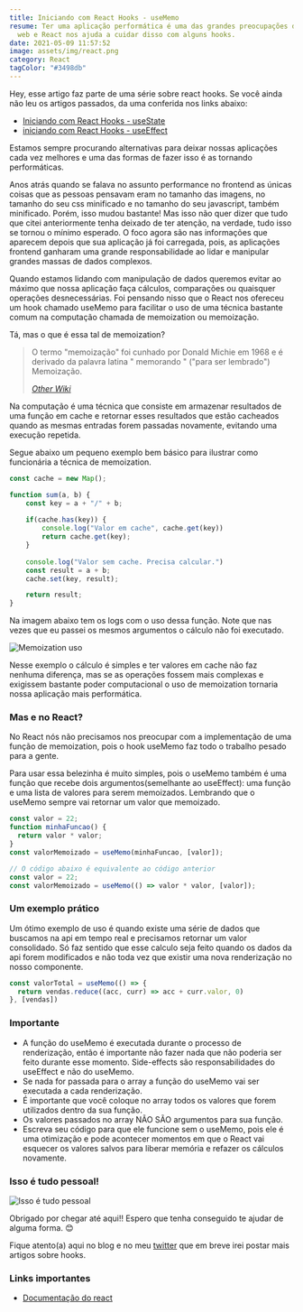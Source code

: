 ```yaml
---
title: Iniciando com React Hooks - useMemo
resume: Ter uma aplicação performática é uma das grandes preocupações do mundo
  web e React nos ajuda a cuidar disso com alguns hooks.
date: 2021-05-09 11:57:52
image: assets/img/react.png
category: React
tagColor: "#3498db"
---
```

Hey, esse artigo faz parte de uma série sobre react hooks. Se você ainda não leu os artigos passados, da uma conferida nos links abaixo:

* [Iniciando com React Hooks - useState](https://www.crisgon.dev/iniciando-com-react-hooks-usestate/)
* [iniciando com React Hooks  - useEffect](https://www.crisgon.dev/iniciando-com-react-hooks-useeffect/)

Estamos sempre procurando alternativas para deixar nossas aplicações cada vez melhores e uma das formas de fazer isso é as tornando  performáticas.  

Anos atrás quando se falava no assunto performance no frontend  as únicas coisas que as pessoas pensavam eram no tamanho das imagens, no tamanho do seu css minificado e no tamanho do seu javascript, também minificado. Porém, isso mudou bastante! Mas isso não quer dizer que tudo que citei anteriormente tenha deixado de ter atenção, na verdade, tudo isso se tornou o mínimo esperado.  O foco agora são nas informações que aparecem depois que sua aplicação já foi carregada, pois, as aplicações frontend ganharam uma grande responsabilidade ao lidar e manipular grandes massas de dados complexos.

Quando estamos lidando com manipulação de dados queremos evitar ao máximo que nossa aplicação faça cálculos, comparações ou quaisquer operações desnecessárias. Foi pensando nisso que o React nos ofereceu um hook chamado useMemo para facilitar o uso de uma técnica bastante comum na computação chamada de memoization ou memoização.

Tá, mas o que é essa tal de memoization?

> O termo "memoização" foi cunhado por Donald Michie em 1968 e é derivado da palavra latina " memorando " ("para ser lembrado") Memoização. 
>
> *[Other Wiki](https://pt.other.wiki/wiki/Memoization)*

Na computação é uma técnica que consiste em armazenar resultados de uma função em cache  e retornar esses resultados que estão cacheados quando as mesmas entradas forem passadas novamente, evitando uma execução repetida.

Segue abaixo um pequeno exemplo bem básico para ilustrar como funcionária a técnica de memoization.

```javascript
const cache = new Map();

function sum(a, b) {
    const key = a + "/" + b;
    
    if(cache.has(key)) {
        console.log("Valor em cache", cache.get(key))
        return cache.get(key);
    }
    
    console.log("Valor sem cache. Precisa calcular.")
    const result = a + b;
    cache.set(key, result);

    return result;
}
```

Na imagem abaixo tem os logs com o uso dessa função. Note que nas vezes que eu passei os mesmos argumentos o cálculo não foi executado. 

![Memoization uso ](assets/img/cached.png)

Nesse exemplo o cálculo é simples e ter valores em cache não faz nenhuma diferença, mas se as operações fossem mais complexas e exigissem bastante poder computacional o uso de memoization tornaria nossa aplicação mais performática.

### Mas e no React?

No React nós não precisamos nos preocupar com a implementação de uma função de memoization, pois o hook useMemo faz todo o trabalho pesado para a gente.

Para usar essa belezinha é muito simples, pois o useMemo também é uma função que recebe dois argumentos(semelhante ao useEffect): uma função e uma lista de valores para serem memoizados. Lembrando que o useMemo sempre vai retornar um valor que memoizado.

```javascript
const valor = 22;
function minhaFuncao() {
  return valor * valor;
} 
const valorMemoizado = useMemo(minhaFuncao, [valor]);

// O código abaixo é equivalente ao código anterior
const valor = 22;
const valorMemoizado = useMemo(() => valor * valor, [valor]);
```

### Um exemplo prático

Um ótimo exemplo de uso é quando existe uma série de dados que buscamos na api em tempo real e precisamos retornar um valor consolidado. Só faz sentido que esse calculo seja feito quando os dados da api forem modificados e não toda vez que existir uma nova renderização no nosso componente.



```javascript
const valorTotal = useMemo(() => {
  return vendas.reduce((acc, curr) => acc + curr.valor, 0)
}, [vendas])
```

### Importante



* A função do useMemo é executada durante o processo de renderização, então é importante não fazer nada que não poderia ser feito durante esse momento. Side-effects são responsabilidades do useEffect e não do useMemo.
* Se nada for passada para o array a função do useMemo vai ser executada a cada renderização.
* É importante que você coloque no array todos os valores que forem utilizados dentro da sua função.
* Os valores passados no array NÃO SÃO argumentos para sua função.
* Escreva seu código para que ele funcione sem o useMemo, pois ele é uma otimização e pode acontecer momentos em que o React vai esquecer os valores salvos para liberar memória e refazer os cálculos novamente.

### Isso é tudo pessoal!

![Isso é tudo pessoal](https://i.pinimg.com/originals/2a/82/1e/2a821ee45ca3cbc384c0b70f730248ae.gif)

Obrigado por chegar até aqui!! Espero que tenha conseguido te ajudar de alguma forma. 😊

Fique atento(a) aqui no blog e no meu [twitter](https://twitter.com/Gonkristiano) que em breve irei postar mais artigos sobre hooks.

### Links importantes

* [Documentação do react](https://pt-br.reactjs.org/docs/getting-started.html)